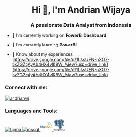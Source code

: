 <h1 align="center">Hi 👋, I'm Andrian Wijaya</h1>
<h3 align="center">A passionate Data Analyst from Indonesia</h3>

- 🔭 I’m currently working on **PowerBI Dashboard**

- 🌱 I’m currently learning **PowerBI**

- 📄 Know about my experiences [https://drive.google.com/file/d/1LAsUENFnXO7-bxZGZqAyAb4HX4vlK8W_/view?usp=drive_link](https://drive.google.com/file/d/1LAsUENFnXO7-bxZGZqAyAb4HX4vlK8W_/view?usp=drive_link)

<h3 align="left">Connect with me:</h3>
<p align="left">
<a href="https://linkedin.com/in/andrianwi" target="blank"><img align="center" src="https://raw.githubusercontent.com/rahuldkjain/github-profile-readme-generator/master/src/images/icons/Social/linked-in-alt.svg" alt="andrianwi" height="30" width="40" /></a>
</p>

<h3 align="left">Languages and Tools:</h3>
<p align="left"> <a href="https://www.figma.com/" target="_blank" rel="noreferrer"> <img src="https://www.vectorlogo.zone/logos/figma/figma-icon.svg" alt="figma" width="40" height="40"/> </a> <a href="https://www.microsoft.com/en-us/sql-server" target="_blank" rel="noreferrer"> <img src="https://www.svgrepo.com/show/303229/microsoft-sql-server-logo.svg" alt="mssql" width="40" height="40"/> </a> <a href="https://www.mysql.com/" target="_blank" rel="noreferrer"> <img src="https://raw.githubusercontent.com/devicons/devicon/master/icons/mysql/mysql-original-wordmark.svg" alt="mysql" width="40" height="40"/> </a> <a href="https://www.postgresql.org" target="_blank" rel="noreferrer"> <img src="https://raw.githubusercontent.com/devicons/devicon/master/icons/postgresql/postgresql-original-wordmark.svg" alt="postgresql" width="40" height="40"/> </a> </p>
